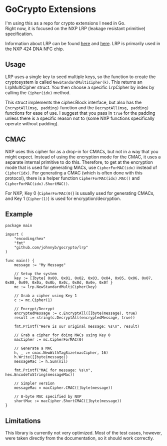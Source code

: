 # GoCrypto Extensions

I'm using this as a repo for crypto extensions I need in Go.  
Right now, it is focused on the NXP LRP (leakage resistant primitive) 
specification.

Information about LRP can be found [here](https://www.nxp.com/docs/en/application-note/AN12304.pdf) 
and [here](https://www.nxp.com/docs/en/supporting-information/LRP_SI.pdf).
LRP is primarily used in the NXP 424 DNA NFC chip.

## Usage

LRP uses a single key to seed multiple keys, so the function to create
the cryptosystem is called `NewStandardMultiCipher(k)`.  This returns
an LrpMultiCipher struct.  You then choose a specific LrpCipher by 
index by calling the `Cipher(idx)` method.

This struct implements the cipher.Block interface, but also has the
`EncryptAll(msg, padding)` function and the `DecryptAll(msg, padding)`
functions for ease of use.  I suggest that you pass in `true` for the
padding unless there is a specific reason not to (some NXP functions
specifically operate without padding).

## CMAC

NXP uses this cipher for as a drop-in for CMACs, but not in a way that 
you might expect.  Instead of using the encryption mode for the CMAC,
it uses a separate internal primitive to do this.  Therefore, to get at
the encryption mode that is used for generating MACs, 
use `CipherForMAC(idx)` instead of `Cipher(idx)`.  For generating a CMAC
(which is often done with this protocol), there is a helper function
`CipherForMAC(idx).MAC()` and `CipherForMAC(idx).ShortMAC()`.  

For NXP, Key 0 (`CipherForMAC(0)`) is usually used for generating CMACs, 
and Key 1 (`Cipher(1)`) is used for encryption/decryption.

## Example

```
package main

import (
	"encoding/hex"
	"fmt"
	"github.com/johnnyb/gocrypto/lrp"
)

func main() {
	message := "My Message"

	// Setup the system
	key := []byte{ 0x00, 0x01, 0x02, 0x03, 0x04, 0x05, 0x06, 0x07, 0x08, 0x09, 0x0a, 0x0b, 0x0c, 0x0d, 0x0e, 0x0f }
	mc := lrp.NewStandardMultiCipher(key)

	// Grab a cipher using Key 1
	c := mc.Cipher(1)

	// Encrypt/Decrypt
	encryptedMessage := c.EncryptAll([]byte(message), true)
	result := string(c.DecryptAll(encryptedMessage, true))

	fmt.Printf("Here is our original message: %s\n", result)

	// Grab a cipher for doing MACs using Key 0
	macCipher := mc.CipherForMAC(0)

	// Generate a MAC
	h, _ := cmac.NewWithTagSize(macCipher, 16)
	h.Write([]byte(message))
	messageMac := h.Sum(nil)

	fmt.Printf("MAC for message: %s\n", hex.EncodeToString(messageMac))

	// Simpler version
	messageMac = macCipher.CMAC([]byte(message))

	// 8-byte MAC specified by NXP
	shortMac := macCipher.ShortCMAC([]byte(message))
}
```

## Limitations

This library is currently not very optimized.  Most of the test cases, however, 
were taken directly from the documentation, so it should work correctly.
